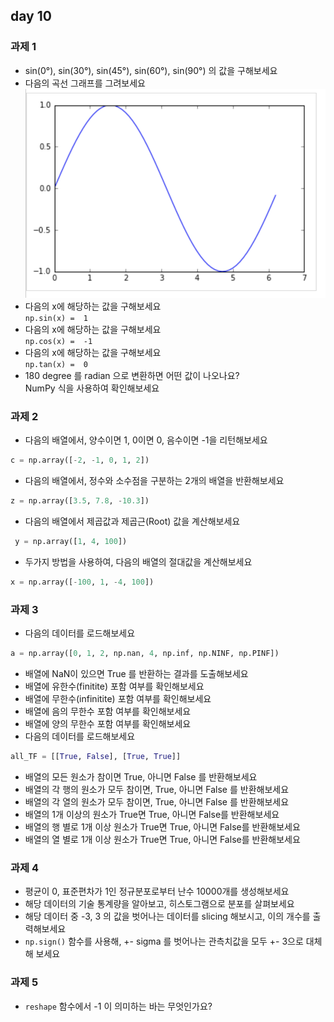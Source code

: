 ## day 10
### 과제 1
- sin(0°), sin(30°), sin(45°), sin(60°), sin(90°) 의 값을 구해보세요
- 다음의 곡선 그래프를 그려보세요
![img](https://github.com/koni114/rfriend-python-study/blob/master/img/sin_graph.png)
- 다음의 x에 해당하는 값을 구해보세요  
  `np.sin(x) =  1`
- 다음의 x에 해당하는 값을 구해보세요  
  `np.cos(x) =  -1`
- 다음의 x에 해당하는 값을 구해보세요  
  `np.tan(x) =  0`
- 180 degree 를 radian 으로 변환하면 어떤 값이 나오나요?  
  NumPy 식을 사용하여 확인해보세요

### 과제 2
- 다음의 배열에서, 양수이면 1, 0이면 0, 음수이면 -1을 리턴해보세요
~~~python
c = np.array([-2, -1, 0, 1, 2])
~~~
- 다음의 배열에서, 정수와 소수점을 구분하는 2개의 배열을 반환해보세요
~~~python
z = np.array([3.5, 7.8, -10.3])
~~~
- 다음의 배열에서 제곱값과 제곱근(Root) 값을 계산해보세요
~~~python
 y = np.array([1, 4, 100])
~~~
- 두가지 방법을 사용하여, 다음의 배열의 절대값을 계산해보세요
~~~python
x = np.array([-100, 1, -4, 100])
~~~

### 과제 3
- 다음의 데이터를 로드해보세요
~~~python
a = np.array([0, 1, 2, np.nan, 4, np.inf, np.NINF, np.PINF])
~~~
  - 배열에 NaN이 있으면 True 를 반환하는 결과를 도출해보세요
  - 배열에 유한수(finitite) 포함 여부를 확인해보세요 
  - 배열에 무한수(infinitite) 포함 여부를 확인해보세요
  - 배열에 음의 무한수 포함 여부를 확인해보세요
  - 배열에 양의 무한수 포함 여부를 확인해보세요
- 다음의 데이터를 로드해보세요
~~~python
all_TF = [[True, False], [True, True]]
~~~
  - 배열의 모든 원소가 참이면 True, 아니면 False 를 반환해보세요
  - 배열의 각 행의 원소가 모두 참이면, True, 아니면 False 를 반환해보세요
  - 배열의 각 열의 원소가 모두 참이면, True, 아니면 False 를 반환해보세요
  - 배열의 1개 이상의 원소가 True면 True, 아니면 False를 반환해보세요
  - 배열의 행 별로 1개 이상 원소가 True면 True, 아니면 False를 반환해보세요
  - 배열의 열 별로 1개 이상 원소가 True면 True, 아니면 False를 반환해보세요

### 과제 4
- 평균이 0, 표준편차가 1인 정규분포로부터 난수 10000개를 생성해보세요
- 해당 데이터의 기술 통계량을 알아보고, 히스토그램으로 분포를 살펴보세요
- 해당 데이터 중 -3, 3 의 값을 벗어나는 데이터를 slicing 해보시고, 이의 개수를 출력해보세요
- `np.sign()` 함수를 사용해, +- sigma 를 벗어나는 관측치값을 모두 +- 3으로 대체해 보세요

### 과제 5
- `reshape` 함수에서 -1 이 의미하는 바는 무엇인가요? 
